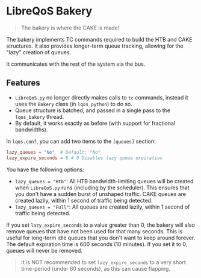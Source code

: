 # LibreQoS Bakery

> The bakery is where the CAKE is made!

The bakery implements TC commands required to build the HTB and CAKE structures. 
It also provides longer-term queue tracking, allowing for the "lazy" creation of queues.

It communicates with the rest of the system via the bus.

## Features

* `LibreQoS.py` no longer directly makes calls to `tc` commands, instead it uses the `Bakery` class (in `lqos_python`) to do so.
* Queue structure is batched, and passed in a single pass to the `lqos_bakery` thread.
* By default, it works exactly as before (with support for fractional bandwidths).

In `lqos.conf`, you can add two items to the `[queues]` section:

```toml
lazy_queues = "No"  # Default: "No"
lazy_expire_seconds = 0 # 0 Disables lazy queue expiration
```

You have the following options:

* `lazy_queues = "Htb"`: All HTB bandwidth-limiting queues will be created when `LibreQoS.py` runs (including by the scheduler). This ensures that you don't have a sudden burst of unshaped traffic. CAKE queues are created lazily, within 1 second of traffic being detected.
* `lazy_queues = "Full"`: All queues are created lazily, within 1 second of traffic being detected.

If you set `lazy_expire_seconds` to a value greater than 0, the bakery will also remove queues that have not been 
used for that many seconds. This is useful for long-term idle queues that you don't want to keep around forever. The 
default expiration time is 600 seconds (10 minutes). If you set it to 0, queues will never be removed.

> It is NOT recommended to set `lazy_expire_seconds` to a very short time-period (under 60 seconds), as this can cause flapping.
